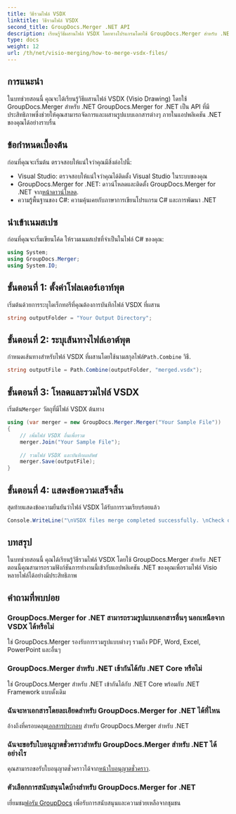 ```yaml
---
title: วิธีรวมไฟล์ VSDX
linktitle: วิธีรวมไฟล์ VSDX
second_title: GroupDocs.Merger .NET API
description: เรียนรู้วิธีผสานไฟล์ VSDX โดยทางโปรแกรมโดยใช้ GroupDocs.Merger สำหรับ .NET บทช่วยสอนนี้ให้คำแนะนำทีละขั้นตอนพร้อมตัวอย่างโค้ด
type: docs
weight: 12
url: /th/net/visio-merging/how-to-merge-vsdx-files/
---
```

## การแนะนำ
ในบทช่วยสอนนี้ คุณจะได้เรียนรู้วิธีผสานไฟล์ VSDX (Visio Drawing) โดยใช้ GroupDocs.Merger สำหรับ .NET GroupDocs.Merger for .NET เป็น API ที่มีประสิทธิภาพซึ่งช่วยให้คุณสามารถจัดการและผสานรูปแบบเอกสารต่างๆ ภายในแอปพลิเคชัน .NET ของคุณได้อย่างราบรื่น
## ข้อกำหนดเบื้องต้น
ก่อนที่คุณจะเริ่มต้น ตรวจสอบให้แน่ใจว่าคุณมีสิ่งต่อไปนี้:
- Visual Studio: ตรวจสอบให้แน่ใจว่าคุณได้ติดตั้ง Visual Studio ในระบบของคุณ
-  GroupDocs.Merger for .NET: ดาวน์โหลดและติดตั้ง GroupDocs.Merger for .NET จาก[หน้าดาวน์โหลด](https://releases.groupdocs.com/merger/net/).
- ความรู้พื้นฐานของ C#: ความคุ้นเคยกับภาษาการเขียนโปรแกรม C# และการพัฒนา .NET

## นำเข้าเนมสเปซ
ก่อนที่คุณจะเริ่มเขียนโค้ด ให้รวมเนมสเปซที่จำเป็นในไฟล์ C# ของคุณ:
```csharp
using System; 
using GroupDocs.Merger;
using System.IO;
```
## ขั้นตอนที่ 1: ตั้งค่าโฟลเดอร์เอาท์พุต
เริ่มต้นด้วยการระบุไดเร็กทอรีที่คุณต้องการบันทึกไฟล์ VSDX ที่ผสาน
```csharp
string outputFolder = "Your Output Directory";
```
## ขั้นตอนที่ 2: ระบุเส้นทางไฟล์เอาต์พุต
 กำหนดเส้นทางสำหรับไฟล์ VSDX ที่ผสานโดยใช้นามสกุลไฟล์`Path.Combine` วิธี.
```csharp
string outputFile = Path.Combine(outputFolder, "merged.vsdx");
```
## ขั้นตอนที่ 3: โหลดและรวมไฟล์ VSDX
 เริ่มต้น`Merger` วัตถุที่มีไฟล์ VSDX ต้นทาง
```csharp
using (var merger = new GroupDocs.Merger.Merger("Your Sample File"))
{
    // เพิ่มไฟล์ VSDX อื่นเพื่อรวม
    merger.Join("Your Sample File");
    
    // รวมไฟล์ VSDX และบันทึกผลลัพธ์
    merger.Save(outputFile);
}
```
## ขั้นตอนที่ 4: แสดงข้อความเสร็จสิ้น
สุดท้ายแสดงข้อความยืนยันว่าไฟล์ VSDX ได้รับการรวมเรียบร้อยแล้ว
```csharp
Console.WriteLine("\nVSDX files merge completed successfully. \nCheck output in {0}", outputFolder);
```

## บทสรุป
ในบทช่วยสอนนี้ คุณได้เรียนรู้วิธีรวมไฟล์ VSDX โดยใช้ GroupDocs.Merger สำหรับ .NET ตอนนี้คุณสามารถรวมฟังก์ชันการทำงานนี้เข้ากับแอปพลิเคชัน .NET ของคุณเพื่อรวมไฟล์ Visio หลายไฟล์ได้อย่างมีประสิทธิภาพ

## คำถามที่พบบ่อย
### GroupDocs.Merger for .NET สามารถรวมรูปแบบเอกสารอื่นๆ นอกเหนือจาก VSDX ได้หรือไม่
ใช่ GroupDocs.Merger รองรับการรวมรูปแบบต่างๆ รวมถึง PDF, Word, Excel, PowerPoint และอื่นๆ
### GroupDocs.Merger สำหรับ .NET เข้ากันได้กับ .NET Core หรือไม่
ใช่ GroupDocs.Merger สำหรับ .NET เข้ากันได้กับ .NET Core พร้อมกับ .NET Framework แบบดั้งเดิม
### ฉันจะหาเอกสารโดยละเอียดสำหรับ GroupDocs.Merger for .NET ได้ที่ไหน
 อ้างถึงที่ครอบคลุม[เอกสารประกอบ](https://reference.groupdocs.com/merger/net/) สำหรับ GroupDocs.Merger สำหรับ .NET
### ฉันจะขอรับใบอนุญาตชั่วคราวสำหรับ GroupDocs.Merger สำหรับ .NET ได้อย่างไร
 คุณสามารถขอรับใบอนุญาตชั่วคราวได้จาก[หน้าใบอนุญาตชั่วคราว](https://purchase.groupdocs.com/temporary-license/).
### ตัวเลือกการสนับสนุนใดบ้างสำหรับ GroupDocs.Merger for .NET
 เยี่ยมชม[ฟอรัม GroupDocs](https://forum.groupdocs.com/c/merger/32) เพื่อรับการสนับสนุนและความช่วยเหลือจากชุมชน